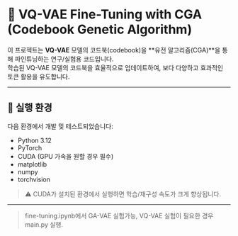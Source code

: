 # 🧠 VQ-VAE Fine-Tuning with CGA (Codebook Genetic Algorithm)

이 프로젝트는 **VQ-VAE** 모델의 코드북(codebook)을 **유전 알고리즘(CGA)**을 통해 파인튜닝하는 연구/실험용 코드입니다.  
학습된 VQ-VAE 모델의 코드북을 효율적으로 업데이트하여, 보다 다양하고 효과적인 토큰 활용을 유도합니다.

---

## 🚀 실행 환경

다음 환경에서 개발 및 테스트되었습니다:

- Python 3.12
- PyTorch
- CUDA (GPU 가속을 원할 경우 필수)
- matplotlib
- numpy
- torchvision

> ⚠️ CUDA가 설치된 환경에서 실행하면 학습/재구성 속도가 크게 향상됩니다.

---

> fine-tuning.ipynb에서 GA-VAE 실험가능, VQ-VAE 실험이 필요한 경우 main.py 실행.

